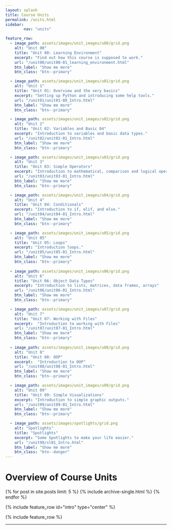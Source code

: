 ```yaml
---
layout: splash
title: Course Units
permalink: /units.html
sidebar:
        nav: "units"

feature_row:
  - image_path: assets/images/unit_images/u00/grid.png
    alt: "Unit 00"
    title: "Unit 00: Learning Environment"
    excerpt: "Find out how this course is supposed to work."
    url: "/unit00/unit00-01_learning_environment.html"
    btn_label: "Show me more"
    btn_class: "btn--primary"

  - image_path: assets/images/unit_images/u01/grid.png
    alt: "Unit 1"
    title: "Unit 01: Overview and the very basics"
    excerpt: "Setting up Python and introducing some help tools."
    url: "/unit01/unit01-00_Intro.html"
    btn_label: "Show me more"
    btn_class: "btn--primary"

  - image_path: assets/images/unit_images/u02/grid.png
    alt: "Unit 2"
    title: "Unit 02: Variables and Basic 04"
    excerpt: "Introduction to variables and basic data types."
    url: "/unit02/unit02-01_Intro.html"
    btn_label: "Show me more"
    btn_class: "btn--primary"

  - image_path: assets/images/unit_images/u03/grid.png
    alt: "Unit 3"
    title: "Unit 03: Simple Operators"
    excerpt: "Introduction to mathematical, comparison and logical operators."
    url: "/unit03/unit03-01_Intro.html"
    btn_label: "Show me more"
    btn_class: "btn--primary"

  - image_path: assets/images/unit_images/u04/grid.png
    alt: "Unit 4"
    title: "Unit 04: Conditionals"
    excerpt: "Introduction to if, elif, and else."
    url: "/unit04/unit04-01_Intro.html"
    btn_label: "Show me more"
    btn_class: "btn--primary"

  - image_path: assets/images/unit_images/u05/grid.png
    alt: "Unit 05"
    title: "Unit 05: Loops"
    excerpt: "Introduction loops."
    url: "/unit05/unit05-01_Intro.html"
    btn_label: "Show me more"
    btn_class: "btn--primary"
    
  - image_path: assets/images/unit_images/u06/grid.png
    alt: "Unit 6"
    title: "Unit 06: Object Data Types"
    excerpt: "Introduction to lists, matrices, data frames, arrays"
    url: "/unit06/unit06-01_Intro.html"
    btn_label: "Show me more"
    btn_class: "btn--primary"

  - image_path: assets/images/unit_images/u07/grid.png
    alt: "Unit 7"
    title: "Unit 07: Working with Files"
    excerpt:  "Introduction to working with Files"
    url: "/unit07/unit07-01_Intro.html"
    btn_label: "Show me more"
    btn_class: "btn--primary"
    
  - image_path: assets/images/unit_images/u08/grid.png
    alt: "Unit 8"
    title: "Unit 08: OOP"
    excerpt:  "Introduction to OOP"
    url: "/unit08/unit08-01_Intro.html"
    btn_label: "Show me more"
    btn_class: "btn--primary"

  - image_path: assets/images/unit_images/u09/grid.png
    alt: "Unit 09"
    title: "Unit 09: Simple Visualizations"
    excerpt: "Introduction to simple graphic outputs."
    url: "/unit09/unit09-01_Intro.html"
    btn_label: "Show me more"
    btn_class: "btn--primary"

  - image_path: assets/images/spotlights/grid.png
    alt: "Spotlights"
    title: "Spotlights"
    excerpt: "Some Spotlights to make your life easier."
    url: "/unit99/sl01_Intro.html"
    btn_label: "Show me more"
    btn_class: "btn--danger"
---
```


# Overview of Course Units

{% for post in site.posts limit: 5 %}
  {% include archive-single.html %}
{% endfor %}

{% include feature_row id="intro" type="center" %}

{% include feature_row %}

---

<!---
your comment goes here
and here
{% include units_page %}
-->
